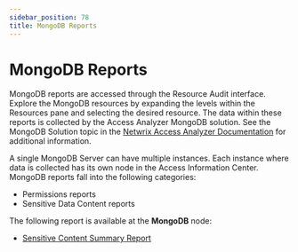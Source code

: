 ```yaml
---
sidebar_position: 78
title: MongoDB Reports
---
```


# MongoDB Reports

MongoDB reports are accessed through the Resource Audit interface. Explore the MongoDB resources by expanding the levels within the Resources pane and selecting the desired resource. The data within these reports is collected by the Access Analyzer MongoDB solution. See the MongoDB Solution topic in the [Netwrix Access Analyzer Documentation](https://helpcenter.netwrix.com/category/accessanalyzer "Netwrix Access Analyzer Documentation") for additional information.

A single MongoDB Server can have multiple instances. Each instance where data is collected has its own node in the Access Information Center. MongoDB reports fall into the following categories:

* Permissions reports
* Sensitive Data Content reports

The following report is available at the **MongoDB** node:

* [Sensitive Content Summary Report](SensitiveContentSummary "Sensitive Content Summary Report")